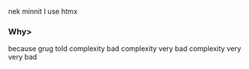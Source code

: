 nek minnit I use htmx

### Why>
because grug told complexity bad
complexity very bad
complexity very very bad

